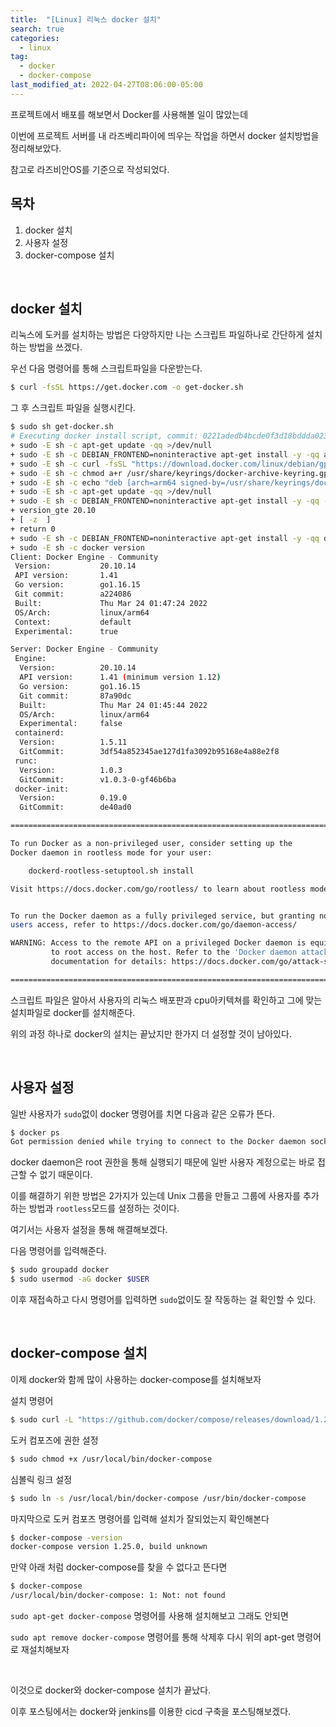 ```yaml
---
title:  "[Linux] 리눅스 docker 설치"
search: true
categories: 
  - linux
tag:
  - docker
  - docker-compose
last_modified_at: 2022-04-27T08:06:00-05:00
---
```


프로젝트에서 배포를 해보면서 Docker를 사용해볼 일이 많았는데

이번에 프로젝트 서버를 내 라즈베리파이에 띄우는 작업을 하면서 docker 설치방법을 정리해보았다.

참고로 라즈비안OS를 기준으로 작성되었다.

## 목차
1. docker 설치
2. 사용자 설정
3. docker-compose 설치

<br>

## docker 설치

리눅스에 도커를 설치하는 방법은 다양하지만 나는 스크립트 파일하나로 간단하게 설치하는 방법을 쓰겠다.

우선 다음 명령어를 통해 스크립트파일을 다운받는다.
```bash
$ curl -fsSL https://get.docker.com -o get-docker.sh
```

그 후 스크립트 파일을 실행시킨다.
```bash
$ sudo sh get-docker.sh
# Executing docker install script, commit: 0221adedb4bcde0f3d18bddda023544fc56c29d1
+ sudo -E sh -c apt-get update -qq >/dev/null
+ sudo -E sh -c DEBIAN_FRONTEND=noninteractive apt-get install -y -qq apt-transport-https ca-certificates curl >/dev/null
+ sudo -E sh -c curl -fsSL "https://download.docker.com/linux/debian/gpg" | gpg --dearmor --yes -o /usr/share/keyrings/docker-archive-keyring.gpg
+ sudo -E sh -c chmod a+r /usr/share/keyrings/docker-archive-keyring.gpg
+ sudo -E sh -c echo "deb [arch=arm64 signed-by=/usr/share/keyrings/docker-archive-keyring.gpg] https://download.docker.com/linux/debian bullseye stable" > /etc/apt/sources.list.d/docker.list
+ sudo -E sh -c apt-get update -qq >/dev/null
+ sudo -E sh -c DEBIAN_FRONTEND=noninteractive apt-get install -y -qq --no-install-recommends docker-ce docker-ce-cli docker-compose-plugin >/dev/null
+ version_gte 20.10
+ [ -z  ]
+ return 0
+ sudo -E sh -c DEBIAN_FRONTEND=noninteractive apt-get install -y -qq docker-ce-rootless-extras >/dev/null
+ sudo -E sh -c docker version
Client: Docker Engine - Community
 Version:           20.10.14
 API version:       1.41
 Go version:        go1.16.15
 Git commit:        a224086
 Built:             Thu Mar 24 01:47:24 2022
 OS/Arch:           linux/arm64
 Context:           default
 Experimental:      true

Server: Docker Engine - Community
 Engine:
  Version:          20.10.14
  API version:      1.41 (minimum version 1.12)
  Go version:       go1.16.15
  Git commit:       87a90dc
  Built:            Thu Mar 24 01:45:44 2022
  OS/Arch:          linux/arm64
  Experimental:     false
 containerd:
  Version:          1.5.11
  GitCommit:        3df54a852345ae127d1fa3092b95168e4a88e2f8
 runc:
  Version:          1.0.3
  GitCommit:        v1.0.3-0-gf46b6ba
 docker-init:
  Version:          0.19.0
  GitCommit:        de40ad0

================================================================================

To run Docker as a non-privileged user, consider setting up the
Docker daemon in rootless mode for your user:

    dockerd-rootless-setuptool.sh install

Visit https://docs.docker.com/go/rootless/ to learn about rootless mode.


To run the Docker daemon as a fully privileged service, but granting non-root
users access, refer to https://docs.docker.com/go/daemon-access/

WARNING: Access to the remote API on a privileged Docker daemon is equivalent
         to root access on the host. Refer to the 'Docker daemon attack surface'
         documentation for details: https://docs.docker.com/go/attack-surface/

================================================================================
```

스크립트 파일은 알아서 사용자의 리눅스 배포판과 cpu아키텍쳐를 확인하고 그에 맞는 설치파일로 docker를 설치해준다.

위의 과정 하나로 docker의 설치는 끝났지만 한가지 더 설정할 것이 남아있다.

<br>

## 사용자 설정

일반 사용자가 `sudo`없이 docker 명령어를 치면 다음과 같은 오류가 뜬다.
```bash
$ docker ps
Got permission denied while trying to connect to the Docker daemon socket at unix:///var/run/docker.sock: Get "http://%2Fvar%2Frun%2Fdocker.sock/v1.24/containers/json": dial unix /var/run/docker.sock: connect: permission denied
```

docker daemon은 root 권한을 통해 실행되기 때문에 일반 사용자 계정으로는 바로 접근할 수 없기 때문이다.

이를 해결하기 위한 방법은 2가지가 있는데 Unix 그룹을 만들고 그룹에 사용자를 추가하는 방법과 `rootless`모드를 설정하는 것이다.

여기서는 사용자 설정을 통해 해결해보겠다.

다음 명령어를 입력해준다.
```bash
$ sudo groupadd docker
$ sudo usermod -aG docker $USER
```

이후 재접속하고 다시 명령어를 입력하면 `sudo`없이도 잘 작동하는 걸 확인할 수 있다.

<br>

## docker-compose 설치

이제 docker와 함께 많이 사용하는 docker-compose를 설치해보자

설치 명령어
```bash
$ sudo curl -L "https://github.com/docker/compose/releases/download/1.25.0/docker-compose-$(uname -s)-$(uname -m)" -o /usr/local/bin/docker-compose
```

도커 컴포즈에 권한 설정
```bash
$ sudo chmod +x /usr/local/bin/docker-compose
```

심볼릭 링크 설정
```bash
$ sudo ln -s /usr/local/bin/docker-compose /usr/bin/docker-compose
```

마지막으로 도커 컴포즈 명령어를 입력해 설치가 잘되었는지 확인해본다
```bash
$ docker-compose -version
docker-compose version 1.25.0, build unknown
```

만약 아래 처럼 docker-compose를 찾을 수 없다고 뜬다면
```bash
$ docker-compose
/usr/local/bin/docker-compose: 1: Not: not found
```

`sudo apt-get docker-compose` 명령어를 사용해 설치해보고 그래도 안되면

`sudo apt remove docker-compose` 명령어를 통해 삭제후 다시 위의 apt-get 명령어로 재설치해보자

<br>

이것으로 docker와 docker-compose 설치가 끝났다. 

이후 포스팅에서는 docker와 jenkins를 이용한 cicd 구축을 포스팅해보겠다.